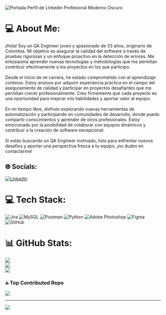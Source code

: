 ![Portada Perfil de Linkedin Profesional Moderno Oscuro](https://github.com/user-attachments/assets/9e20b46b-752b-4884-8c8c-9595f5d7c471)

# 💻 About Me:
¡Hola! Soy un QA Engineer joven y apasionado de 33 años, originario de Colombia. Mi objetivo es asegurar la calidad del software a través de pruebas rigurosas y un enfoque proactivo en la detección de errores. 
Me entusiasma aprender nuevas tecnologías y metodologías que me permitan contribuir efectivamente a los proyectos en los que participo.<br><br>Desde el inicio de mi carrera, he estado comprometido con el aprendizaje continuo. Estoy ansioso por adquirir experiencia práctica en el campo del aseguramiento de calidad y participar en proyectos desafiantes que me permitan crecer profesionalmente. Creo firmemente que cada proyecto es una oportunidad para mejorar mis habilidades y aportar valor al equipo.<br><br>En mi tiempo libre, disfruto explorando nuevas herramientas de automatización y participando en comunidades de desarrollo, donde puedo compartir conocimientos y aprender de otros profesionales. Estoy emocionado por la posibilidad de colaborar con equipos dinámicos y contribuir a la creación de software excepcional.<br><br>Si estás buscando un QA Engineer motivado, listo para enfrentar nuevos desafíos y aportar una perspectiva fresca a tu equipo, ¡no dudes en contactarme!


## 🌐 Socials:
[![LinkedIn](https://img.shields.io/badge/LinkedIn-%230077B5.svg?logo=linkedin&logoColor=white)](https://linkedin.com/in/luismiguelmendezrincon) 

# 💻 Tech Stack:
![Jira](https://img.shields.io/badge/jira-%230A0FFF.svg?style=for-the-badge&logo=jira&logoColor=white) ![MySQL](https://img.shields.io/badge/mysql-4479A1.svg?style=for-the-badge&logo=mysql&logoColor=white) ![Postman](https://img.shields.io/badge/Postman-FF6C37?style=for-the-badge&logo=postman&logoColor=white) ![Python](https://img.shields.io/badge/python-3670A0?style=for-the-badge&logo=python&logoColor=ffdd54) ![Adobe Photoshop](https://img.shields.io/badge/adobe%20photoshop-%2331A8FF.svg?style=for-the-badge&logo=adobe%20photoshop&logoColor=white) ![Figma](https://img.shields.io/badge/figma-%23F24E1E.svg?style=for-the-badge&logo=figma&logoColor=white) ![GitHub](https://img.shields.io/badge/github-%23121011.svg?style=for-the-badge&logo=github&logoColor=white)
# 📊 GitHub Stats:
![](https://github-readme-stats.vercel.app/api?username=LuisMMendez&theme=dark&hide_border=false&include_all_commits=true&count_private=false)<br/>
![](https://github-readme-streak-stats.herokuapp.com/?user=LuisMMendez&theme=dark&hide_border=false)<br/>
![](https://github-readme-stats.vercel.app/api/top-langs/?username=LuisMMendez&theme=dark&hide_border=false&include_all_commits=true&count_private=false&layout=compact)

### 🔝 Top Contributed Repo
![](https://github-contributor-stats.vercel.app/api?username=LuisMMendez&limit=5&theme=dark&combine_all_yearly_contributions=true)

---
[![](https://visitcount.itsvg.in/api?id=LuisMMendez&icon=0&color=0)](https://visitcount.itsvg.in)

<!-- Proudly created with GPRM ( https://gprm.itsvg.in ) -->
